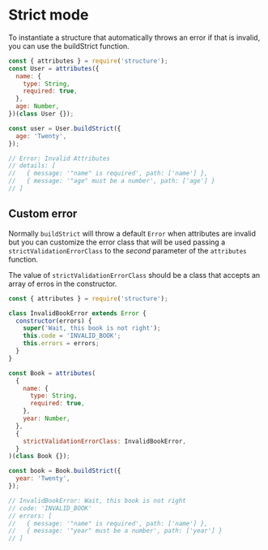 # Strict mode

To instantiate a structure that automatically throws an error if that is invalid, you can use the buildStrict function.

```js
const { attributes } = require('structure');
const User = attributes({
  name: {
    type: String,
    required: true,
  },
  age: Number,
})(class User {});

const user = User.buildStrict({
  age: 'Twenty',
});

// Error: Invalid Attributes
// details: [
//   { message: '"name" is required', path: ['name'] },
//   { message: '"age" must be a number', path: ['age'] }
// ]
```

## Custom error

Normally `buildStrict` will throw a default `Error` when attributes are invalid but you can customize the error class that will be used passing a `strictValidationErrorClass` to the _second_ parameter of the `attributes` function.

The value of `strictValidationErrorClass` should be a class that accepts an array of erros in the constructor.

```js
const { attributes } = require('structure');

class InvalidBookError extends Error {
  constructor(errors) {
    super('Wait, this book is not right');
    this.code = 'INVALID_BOOK';
    this.errors = errors;
  }
}

const Book = attributes(
  {
    name: {
      type: String,
      required: true,
    },
    year: Number,
  },
  {
    strictValidationErrorClass: InvalidBookError,
  }
)(class Book {});

const book = Book.buildStrict({
  year: 'Twenty',
});

// InvalidBookError: Wait, this book is not right
// code: 'INVALID_BOOK'
// errors: [
//   { message: '"name" is required', path: ['name'] },
//   { message: '"year" must be a number', path: ['year'] }
// ]
```
